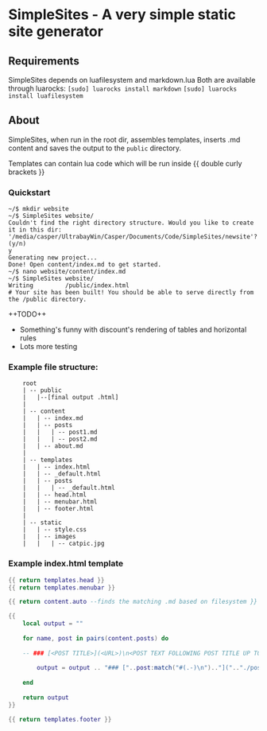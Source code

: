 # SimpleSites - A very simple static site generator

## Requirements
SimpleSites depends on luafilesystem and markdown.lua
Both are available through luarocks:
`[sudo] luarocks install markdown`
`[sudo] luarocks install luafilesystem`


## About
SimpleSites, when run in the root dir, assembles templates, inserts .md content
and saves the output to the `public` directory.

Templates can contain lua code which will be run inside {{ double curly brackets }}

### Quickstart
```console
~/$ mkdir website
~/$ SimpleSites website/
Couldn't find the right directory structure. Would you like to create it in this dir:
'/media/casper/UltrabayWin/Casper/Documents/Code/SimpleSites/newsite'?  (y/n)
y
Generating new project...                                                                          
Done! Open content/index.md to get started.
~/$ nano website/content/index.md
~/$ SimpleSites website/
Writing         /public/index.html
# Your site has been built! You should be able to serve directly from the /public directory.
```

++TODO++
* Something's funny with discount's rendering of tables and horizontal rules
* Lots more testing



### Example file structure:

```
	root
	| -- public
	|	|--[final output .html]
	|
	| -- content
	|	| -- index.md
	|	| -- posts
	|	|	| -- post1.md
	|	|	| -- post2.md
	|	| -- about.md
	|
	| -- templates
	|	| -- index.html
	|	| -- _default.html
	|	| -- posts
	|	|	| -- _default.html
	|	| -- head.html
	|	| -- menubar.html
	|	| -- footer.html
	|
	| -- static
	|	| -- style.css
	|	| -- images
	|	|	| -- catpic.jpg
```


### Example index.html template
``` lua
{{ return templates.head }}
{{ return templates.menubar }}

{{ return content.auto --finds the matching .md based on filesystem }}

{{
	local output = ""
	
	for name, post in pairs(content.posts) do
	
	-- ### [<POST TITLE>](<URL>)\n<POST TEXT FOLLOWING POST TITLE UP TO 144 CHARS>
	
		output = output .. "### ["..post:match("#(.-)\n").."](".."./posts/"..name..".html)\n\t"..post:match("#.-\n(.*)"):sub(1, 144)
		
	end
	
	return output
}}

{{ return templates.footer }}
```
